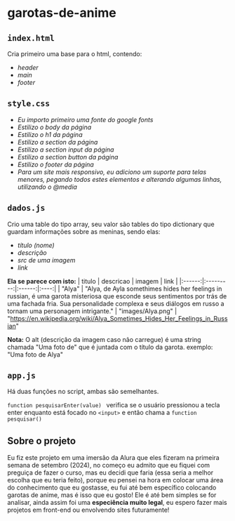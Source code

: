 # garotas-de-anime #

## `index.html` ##

Cria primeiro uma base para o html, contendo:
* *header*
* *main*
* *footer*

## `style.css` ##

* *Eu importo primeiro uma fonte do google fonts*
* *Estilizo o body da página*
* *Estilizo o h1 da página*
* *Estilizo a section da página*
* *Estilizo a section input da página*
* *Estilizo a section button da página*
* *Estilizo o footer da página*
* *Para um site mais responsivo, eu adiciono um suporte para telas menores, pegando todos estes elementos e alterando algumas linhas, utilizando o @media*

## `dados.js` ##
Crio uma table do tipo array, seu valor são tables do tipo dictionary que guardam informações sobre as meninas, sendo elas:
* *título (nome)*
* *descrição*
* *src de uma imagem*
* *link*

**Ela se parece com isto:**
| titulo | descricao | imagem | link |
|:------:|:---------:|:------:|:----:|
| "Alya" | "Alya, de Ayla somethimes hides her feelings in russian, é uma garota misteriosa que esconde seus sentimentos por trás de uma fachada fria. Sua personalidade complexa e seus diálogos em russo a tornam uma personagem intrigante." | "images/Alya.png" | "https://en.wikipedia.org/wiki/Alya_Sometimes_Hides_Her_Feelings_in_Russian"

**Nota:** O alt (descrição da imagem caso não carregue) é uma string chamada "Uma foto de" que é juntada com o título da garota.
exemplo: "Uma foto de Alya"

## `app.js` ##
Há duas funções no script, ambas são semelhantes. 

`function pesquisarEnter(value) `
verifica se o usuário pressionou a tecla enter enquanto está focado no `<input>` e então chama a `function pesquisar()`

## **Sobre o projeto** ##
Eu fiz este projeto em uma imersão da Alura que eles fizeram na primeira semana de setembro (2024), no começo eu admito que eu fiquei com preguiça de fazer o curso, mas eu decidi que faria (essa seria a melhor escolha que eu teria feito), porque eu pensei na hora em colocar uma área do conhecimento que eu gostasse, eu fui até bem específico colocando garotas de anime, mas é isso que eu gosto! Ele é até bem simples se for analisar, ainda assim foi uma **especiência muito legal**, eu espero fazer mais projetos em front-end ou envolvendo sites futuramente!
